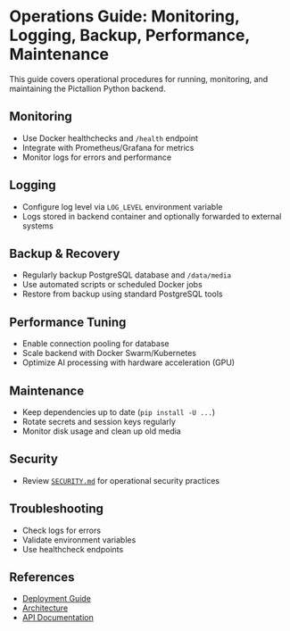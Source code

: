 # Operations Guide: Monitoring, Logging, Backup, Performance, Maintenance

This guide covers operational procedures for running, monitoring, and maintaining the Pictallion Python backend.

## Monitoring

- Use Docker healthchecks and `/health` endpoint
- Integrate with Prometheus/Grafana for metrics
- Monitor logs for errors and performance

## Logging

- Configure log level via `LOG_LEVEL` environment variable
- Logs stored in backend container and optionally forwarded to external systems

## Backup & Recovery

- Regularly backup PostgreSQL database and `/data/media`
- Use automated scripts or scheduled Docker jobs
- Restore from backup using standard PostgreSQL tools

## Performance Tuning

- Enable connection pooling for database
- Scale backend with Docker Swarm/Kubernetes
- Optimize AI processing with hardware acceleration (GPU)

## Maintenance

- Keep dependencies up to date (`pip install -U ...`)
- Rotate secrets and session keys regularly
- Monitor disk usage and clean up old media

## Security

- Review [`SECURITY.md`](SECURITY.md:1) for operational security practices

## Troubleshooting

- Check logs for errors
- Validate environment variables
- Use healthcheck endpoints

## References

- [Deployment Guide](DEPLOYMENT.md)
- [Architecture](ARCHITECTURE.md)
- [API Documentation](API_DOCUMENTATION.md)